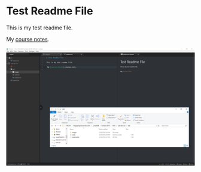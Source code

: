 # Test Readme File

This is my test readme file.

 My [course notes](./notes.txt).

![My Atom Editor and folder image](./images/screenshot.png)
